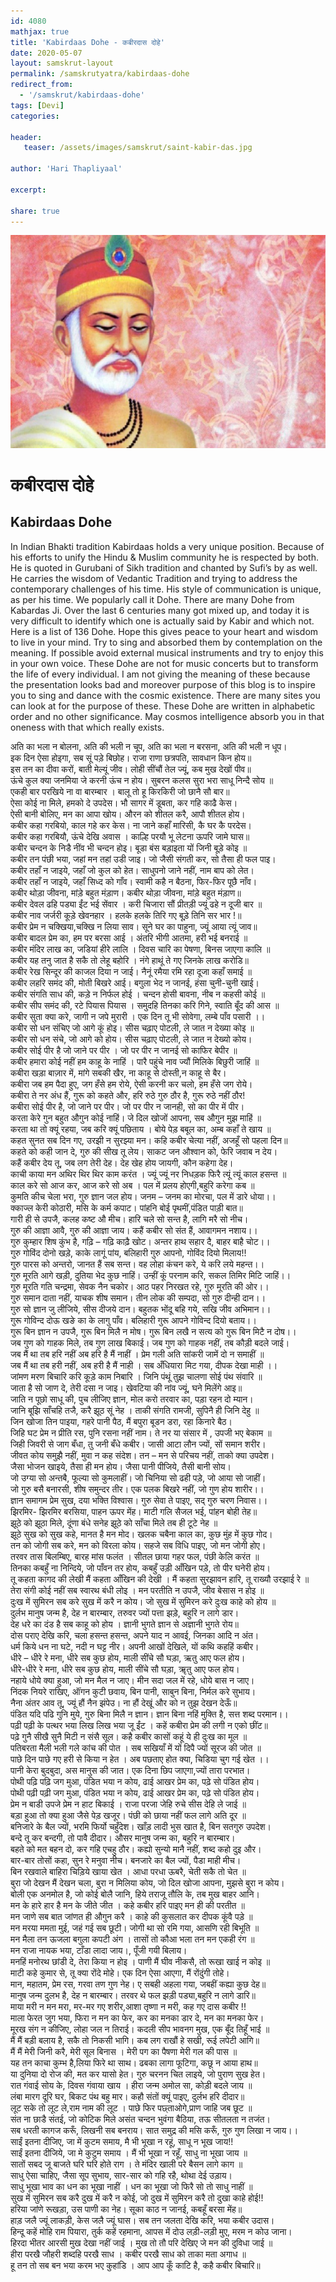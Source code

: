 ```yaml
---    
id: 4080    
mathjax: true    
title: 'Kabirdaas Dohe - कबीरदास दोहे'    
date: 2020-05-07    
layout: samskrut-layout 
permalink: /samskrutyatra/kabirdaas-dohe
redirect_from: 
  - '/samskrut/kabirdaas-dohe'
tags: [Devi]    
categories:    
    
header:    
   teaser: /assets/images/samskrut/saint-kabir-das.jpg    
    
author: 'Hari Thapliyaal'    
    
excerpt:    
    
share: true    
---    
```

    
![](/assets/images/samskrut/saint-kabir-das.jpg)    
    
# कबीरदास दोहे    
## Kabirdaas Dohe    
    
In Indian Bhakti tradition Kabirdaas holds a very unique position. Because of his efforts to unify the Hindu & Muslim community he is respected by both. He is quoted in Gurubani of Sikh tradition and chanted by Sufi’s by as well. He carries the wisdom of Vedantic Tradition and trying to address the contemporary challenges of his time. His style of communication is unique, as per his time. We popularly call it Dohe. There are many Dohe from Kabardas Ji. Over the last 6 centuries many got mixed up, and today it is very difficult to identify which one is actually said by Kabir and which not. Here is a list of 136 Dohe. Hope this gives peace to your heart and wisdom to live in your mind. Try to sing and absorbed them by contemplation on the meaning. If possible avoid external musical instruments and try to enjoy this in your own voice. These Dohe are not for music concerts but to transform the life of every individual. I am not giving the meaning of these because the presentation looks bad and moreover purpose of this blog is to inspire you to sing and dance with the cosmic existence. There are many sites you can look at for the purpose of these. These Dohe are written in alphabetic order and no other significance. May cosmos intelligence absorb you in that oneness with that which really exists.    
    
अति का भला न बोलना, अति की भली न चूप, अति का भला न बरसना, अति की भली न धूप।    
इक दिन ऐसा होइगा, सब सूं पड़े बिछोह। राजा राणा छत्रपति, सावधान किन होय॥    
इस तन का दीवा करों, बाती मेल्यूं जीव। लोही सींचौं तेल ज्यूं, कब मुख देखों पीव॥    
ऊंचे कुल क्या जनमिया जे करनी ऊंच न होय। सुबरन कलस सुरा भरा साधू निन्दै सोय ॥    
एकही बार परखिये ना वा बारम्बार । बालू तो हू किरकिरी जो छानै सौ बार॥    
ऐसा कोई ना मिले, हमको दे उपदेस। भौ सागर में डूबता, कर गहि काढै केस।    
ऐसी बानी बोलिए, मन का आपा खोय। औरन को शीतल करै, आपौ शीतल होय।    
कबीर कहा गरबियो, काल गहे कर केस। ना जाने कहाँ मारिसी, कै घर कै परदेस।    
कबीर कहा गरबियौ, ऊंचे देखि अवास । काल्हि परयौ भू लेटना ऊपरि जामे घास॥    
कबीर चन्दन के निडै नींव भी चन्दन होइ। बूडा बंस बड़ाइता यों जिनी बूड़े कोइ ॥    
कबीर तन पंछी भया, जहां मन तहां उडी जाइ। जो जैसी संगती कर, सो तैसा ही फल पाइ।    
कबीर तहाँ न जाइये, जहाँ जो कुल को हेत। साधुपनो जाने नहीं, नाम बाप को लेत।    
कबीर तहाँ न जाइये, जहाँ सिध्द को गाँव। स्वामी कहै न बैठना, फिर-फिर पूछै नाँव।    
कबीर थोड़ा जीवना, मांड़े बहुत मंड़ाण। कबीर थोड़ा जीवना, मांड़े बहुत मंड़ाण॥    
कबीर देवल ढहि पड्या ईंट भई सेंवार । करी चिजारा सौं प्रीतड़ी ज्यूं ढहे न दूजी बार ॥    
कबीर नाव जर्जरी कूड़े खेवनहार । हलके हलके तिरि गए बूड़े तिनि सर भार !॥    
कबीर प्रेम न चक्खिया,चक्खि न लिया साव। सूने घर का पाहुना, ज्यूं आया त्यूं जाव॥    
कबीर बादल प्रेम का, हम पर बरसा आई । अंतरि भीगी आतमा, हरी भई बनराई ॥    
कबीर मंदिर लाख का, जडियां हीरे लालि । दिवस चारि का पेषणा, बिनस जाएगा कालि ॥    
कबीर यह तनु जात है सकै तो लेहू बहोरि । नंगे हाथूं ते गए जिनके लाख करोडि॥    
कबीर रेख सिन्दूर की काजल दिया न जाई। नैनूं रमैया रमि रहा दूजा कहाँ समाई ॥    
कबीर लहरि समंद की, मोती बिखरे आई। बगुला भेद न जानई, हंसा चुनी-चुनी खाई।    
कबीर संगति साध की, कड़े न निर्फल होई । चन्दन होसी बावना, नीब न कहसी कोई ॥    
कबीर सीप समंद की, रटे पियास पियास । समुदहि तिनका करि गिने, स्वाति बूँद की आस ॥    
कबीर सुता क्या करे, जागी न जपे मुरारी । एक दिन तू भी सोवेगा, लम्बे पाँव पसारी ।।    
कबीर सो धन संचिए जो आगे कूं होइ। सीस चढ़ाए पोटली, ले जात न देख्या कोइ ॥    
कबीर सो धन संचे, जो आगे को होय। सीस चढ़ाए पोटली, ले जात न देख्यो कोय।    
कबीर सोई पीर है जो जाने पर पीर । जो पर पीर न जानई सो काफिर बेपीर ॥    
कबीर हमारा कोई नहीं हम काहू के नाहिं । पारै पहुंचे नाव ज्यौं मिलिके बिछुरी जाहिं ॥    
कबीरा खड़ा बाज़ार में, मांगे सबकी खैर, ना काहू से दोस्ती,न काहू से बैर।    
कबीरा जब हम पैदा हुए, जग हँसे हम रोये, ऐसी करनी कर चलो, हम हँसे जग रोये।    
कबीरा ते नर अंध हैं, गुरू को कहते और, हरि रुठे गुरु ठौर है, गुरू रुठे नहीं ठौर!    
कबीरा सोई पीर है, जो जाने पर पीर। जो पर पीर न जानही, सो का पीर में पीर।    
करता केरे गुन बहुत औगुन कोई नाहिं। जे दिल खोजों आपना, सब औगुन मुझ माहिं ॥    
करता था तो क्यूं रहया, जब करि क्यूं पछिताय । बोये पेड़ बबूल का, अम्ब कहाँ ते खाय ॥    
कहत सुनत सब दिन गए, उरझी न सुरझ्या मन। कहि कबीर चेत्या नहीं, अजहूँ सो पहला दिन॥    
कहते को कही जान दे, गुरु की सीख तू लेय। साकट जन औश्वान को, फेरि जवाब न देय।    
कहैं कबीर देय तू, जब लग तेरी देह। देह खेह होय जायगी, कौन कहेगा देह।    
काची काया मन अथिर थिर थिर काम करंत । ज्यूं ज्यूं नर निधड़क फिरै त्यूं त्यूं काल हसन्त ॥    
काल करे सो आज कर, आज करे सो अब । पल में प्रलय होएगी,बहुरि करेगा कब ॥    
कुमति कीच चेला भरा, गुरु ज्ञान जल होय। जनम – जनम का मोरचा, पल में डारे धोया।।    
क्काज्ल केरी कोठारी, मसि के कर्म कपाट। पांहनि बोई पृथमीं,पंडित पाड़ी बात॥    
गारी ही से उपजै, कलह कष्ट औ मीच। हारि चले सो सन्त है, लागि मरै सो नीच।    
गुरु की आज्ञा आवै, गुरु की आज्ञा जाय। कहैं कबीर सो संत हैं, आवागमन नशाय।।    
गुरु कुम्हार शिष कुंभ है, गढ़ि – गढ़ि काढ़ै खोट। अन्तर हाथ सहार दै, बाहर बाहै चोट।।    
गुरु गोविंद दोनो खड़े, काके लागूं पांय, बलिहारी गुरु आपनो, गोविंद दियो मिलाय!!    
गुरु पारस को अन्तरो, जानत हैं सब सन्त। वह लोहा कंचन करे, ये करि लये महन्त।।    
गुरु मूरति आगे खड़ी, दुतिया भेद कुछ नाहिं। उन्हीं कूं परनाम करि, सकल तिमिर मिटि जाहिं।।    
गुरु मूरति गति चन्द्रमा, सेवक नैन चकोर। आठ पहर निरखत रहे, गुरु मूरति की ओर।।    
गुरु समान दाता नहीं, याचक शीष समान। तीन लोक की सम्पदा, सो गुरु दीन्ही दान।।    
गुरु सो ज्ञान जु लीजिये, सीस दीजये दान। बहुतक भोंदू बहि गये, सखि जीव अभिमान।।    
गुरू गोविन्द दोऊ खङे का के लागु पाँव। बलिहारी गुरू आपने गोविन्द दियो बताय।।    
गुरू बिन ज्ञान न उपजै, गुरू बिन मिलै न मोष। गुरू बिन लखै न सत्य को गुरू बिन मिटै न दोष।।    
जब गुण को गाहक मिले, तब गुण लाख बिकाई। जब गुण को गाहक नहीं, तब कौड़ी बदले जाई।    
जब मैं था तब हरि नहीं अब हरि है मैं नाहीं । प्रेम गली अति सांकरी जामें दो न समाहीं ॥    
जब मैं था तब हरी नहीं, अब हरी है मैं नाही । सब अँधियारा मिट गया, दीपक देखा माही ।।    
जांमण मरण बिचारि करि कूड़े काम निबारि । जिनि पंथूं तुझ चालणा सोई पंथ संवारि ॥    
जाता है सो जाण दे, तेरी दसा न जाइ। खेवटिया की नांव ज्यूं, घने मिलेंगे आइ॥    
जाति न पूछो साधू की, पुच लीजिए ज्ञान, मोल करो तरवार का, पड़ा रहन दो म्यान।    
जानि बूझि साँचहि तजै, करै झूठ सूं नेह । ताकी संगति रामजी, सुपिनै ही जिनि देहु ॥    
जिन खोजा तिन पाइया, गहरे पानी पैठ, मैं बपुरा बूडन डरा, रहा किनारे बैठ।    
जिहि घट प्रेम न प्रीति रस, पुनि रसना नहीं नाम। ते नर या संसार में , उपजी भए बेकाम ॥    
जिही जिवरी से जाग बँधा, तु जनी बँधे कबीर। जासी आटा लौन ज्यों, सों समान शरीर।    
जीवत कोय समुझै नहीं, मुवा न कह संदेश। तन – मन से परिचय नहीं, ताको क्या उपदेश।    
जैसा भोजन खाइये, तैसा ही मन होय। जैसा पानी पीजिये, तैसी बानी सोय।    
जो उग्या सो अन्तबै, फूल्या सो कुमलाहीं। जो चिनिया सो ढही पड़े, जो आया सो जाहीं।    
जो गुरु बसै बनारसी, शीष समुन्दर तीर। एक पलक बिखरे नहीं, जो गुण होय शारीर।।    
ज्ञान समागम प्रेम सुख, दया भक्ति विश्वास। गुरु सेवा ते पाइए, सद् गुरु चरण निवास।।    
झिरमिर- झिरमिर बरसिया, पाहन ऊपर मेंह। माटी गलि सैजल भई, पांहन बोही तेह॥    
झूठे को झूठा मिले, दूंणा बंधे सनेह झूठे को साँचा मिले तब ही टूटे नेह ॥    
झूठे सुख को सुख कहे, मानत है मन मोद। खलक चबैना काल का, कुछ मुंह में कुछ गोद।    
तन को जोगी सब करे, मन को विरला कोय। सहजे सब विधि पाइए, जो मन जोगी होए।    
तरवर तास बिलम्बिए, बारह मांस फलंत । सीतल छाया गहर फल, पंछी केलि करंत ॥    
तिनका कबहुँ ना निन्दिये, जो पाँवन तर होय, कबहुँ उड़ी आँखिन पड़े, तो पीर घनेरी होय।    
तू कहता कागद की लेखी मैं कहता आँखिन की देखी । मैं कहता सुरझावन हारि, तू राख्यौ उरझाई रे ॥    
तेरा संगी कोई नहीं सब स्वारथ बंधी लोइ । मन परतीति न उपजै, जीव बेसास न होइ ॥    
दुःख में सुमिरन सब करे सुख में करै न कोय। जो सुख में सुमिरन करे दुःख काहे को होय ॥    
दुर्लभ मानुष जन्म है, देह न बारम्बार, तरुवर ज्यों पत्ता झड़े, बहुरि न लागे डार।    
देह धरे का दंड है सब काहू को होय । ज्ञानी भुगते ज्ञान से अज्ञानी भुगते रोय॥    
दोस पराए देखि करि, चला हसन्त हसन्त, अपने याद न आवई, जिनका आदि न अंत।    
धर्म किये धन ना घटे, नदी न घट्ट नीर। अपनी आखों देखिले, यों कथि कहहिं कबीर।    
धीरे – धीरे रे मना, धीरे सब कुछ होय, माली सींचे सौ घड़ा, ऋतु आए फल होय।    
धीरे-धीरे रे मना, धीरे सब कुछ होय, माली सींचे सौ घड़ा, ॠतु आए फल होय।    
नहाये धोये क्या हुआ, जो मन मैल न जाए। मीन सदा जल में रहे, धोये बास न जाए।    
निंदक नियरे राखिए, ऑंगन कुटी छवाय, बिन पानी, साबुन बिना, निर्मल करे सुभाय।    
नैना अंतर आव तू, ज्यूं हौं नैन झंपेउ। ना हौं देखूं और को न तुझ देखन देऊँ॥    
पंडित यदि पढि गुनि मुये, गुरु बिना मिलै न ज्ञान। ज्ञान बिना नहिं मुक्ति है, सत्त शब्द परमान।।    
पढ़ी पढ़ी के पत्थर भया लिख लिख भया जू ईंट । कहें कबीरा प्रेम की लगी न एको छींट॥    
पढ़े गुनै सीखै सुनै मिटी न संसै सूल। कहै कबीर कासों कहूं ये ही दुःख का मूल ॥    
पतिबरता मैली भली गले कांच की पोत । सब सखियाँ में यों दिपै ज्यों सूरज की जोत ॥    
पाछे दिन पाछे गए हरी से किया न हेत । अब पछताए होत क्या, चिडिया चुग गई खेत ।।    
पानी केरा बुदबुदा, अस मानुस की जात। एक दिना छिप जाएगा,ज्यों तारा परभात।    
पोथी पढ़ि पढ़ि जग मुआ, पंडित भया न कोय, ढाई आखर प्रेम का, पढ़े सो पंडित होय।    
पोथी पढ़ी पढ़ी जग मुआ, पंडित भया न कोय, ढाई आखर प्रेम का, पढ़े सो पंडित होय।    
प्रेम न बाडी उपजे प्रेम न हाट बिकाई । राजा परजा जेहि रुचे सीस देहि ले जाई ॥    
बड़ा हुआ तो क्या हुआ जैसे पेड़ खजूर। पंछी को छाया नहीं फल लागे अति दूर ॥    
बनिजारे के बैल ज्यों, भरमि फिर्यो चहुँदेश। खाँड़ लादी भुस खात है, बिन सतगुरु उपदेश।    
बन्दे तू कर बन्दगी, तो पावै दीदार। औसर मानुष जन्म का, बहुरि न बारम्बार।    
बहते को मत बहन दो, कर गहि एचहु ठौर। कह्यो सुन्यो मानै नहीं, शब्द कहो दुइ और।    
बार-बार तोसों कहा, सुन रे मनुवा नीच। बनजारे का बैल ज्यों, पैडा माही मीच।    
बिन रखवाले बाहिरा चिड़िये खाया खेत । आधा परधा ऊबरै, चेती सकै तो चेत ॥    
बुरा जो देखन मैं देखन चला, बुरा न मिलिया कोय, जो दिल खोजा आपना, मुझसे बुरा न कोय।    
बोली एक अनमोल है, जो कोई बोलै जानि, हिये तराजू तौलि के, तब मुख बाहर आनि।    
मन के हारे हार है मन के जीते जीत । कहे कबीर हरि पाइए मन ही की परतीत ॥    
मन जाणे सब बात जांणत ही औगुन करै । काहे की कुसलात कर दीपक कूंवै पड़े ॥    
मन मरया ममता मुई, जहं गई सब छूटी। जोगी था सो रमि गया, आसणि रही बिभूति ॥    
मन मैला तन ऊजला बगुला कपटी अंग । तासों तो कौआ भला तन मन एकही रंग ॥    
मन राजा नायक भया, टाँडा लादा जाय।, पूँजी गयी बिलाय।    
मनहिं मनोरथ छांडी दे, तेरा किया न होइ । पाणी मैं घीव नीकसै, तो रूखा खाई न कोइ ॥    
माटी कहे कुमार से, तू क्या रोंदे मोहे। एक दिन ऐसा आएगा, मैं रोंदुंगी तोहे।    
मान, महातम, प्रेम रस, गरवा तण गुण नेह। ए सबही अहला गया, जबहीं कह्या कुछ देह॥    
मानुष जन्म दुलभ है, देह न बारम्बार। तरवर थे फल झड़ी पड्या,बहुरि न लागे डारि॥    
माया मरी न मन मरा, मर-मर गए शरीर,आशा तृष्णा न मरी, कह गए दास कबीर !!    
माला फेरत जुग भया, फिरा न मन का फेर, कर का मनका डार दे, मन का मनका फेर।    
मूरख संग न कीजिए, लोहा जल न तिराई। कदली सीप भावनग मुख, एक बूँद तिहूँ भाई ॥    
मैं मैं बड़ी बलाय है, सकै तो निकसी भागि। कब लग राखौं हे सखी, रूई लपेटी आगि॥    
मैं मैं मेरी जिनी करै, मेरी सूल बिनास । मेरी पग का पैषणा मेरी गल की पास ॥    
यह तन काचा कुम्भ है,लिया फिरे था साथ। ढबका लागा फूटिगा, कछू न आया हाथ॥    
या दुनिया दो रोज की, मत कर यासो हेत। गुरु चरनन चित लाइये, जो पुराण सुख हेत।    
रात गंवाई सोय के, दिवस गंवाया खाय । हीरा जन्म अमोल सा, कोड़ी बदले जाय ॥    
लंबा मारग दूरि घर, बिकट पंथ बहु मार। कहौ संतों क्यूं पाइए, दुर्लभ हरि दीदार॥    
लूट सके तो लूट ले,राम नाम की लूट । पाछे फिर पछ्ताओगे,प्राण जाहि जब छूट ॥    
संत ना छाडै संतई, जो कोटिक मिले असंत चन्दन भुवंगा बैठिया, तऊ सीतलता न तजंत।    
सब धरती कागज करूँ, लिखनी सब बनराय। सात समुद्र की मसि करूँ, गुरु गुण लिखा न जाय।।    
साईं इतना दीजिए, जा में कुटम समाय, मै भी भूखा न रहूं, साधू न भूख जाय!!    
साईं इतना दीजिये, जा मे कुटुम समाय । मैं भी भूखा न रहूँ, साधु ना भूखा जाय ॥    
सातों सबद जू बाजते घरि घरि होते राग । ते मंदिर खाली परे बैसन लागे काग ॥    
साधु ऐसा चाहिए, जैसा सूप सुभाय, सार-सार को गहि रहै, थोथा देई उड़ाय।    
साधु भूखा भाव का धन का भूखा नाहीं । धन का भूखा जो फिरै सो तो साधु नाहीं ॥    
सुख में सुमिरन सब करै दुख में करै न कोई, जो दुख में सुमिरन करै तो दुखा काहे होई!!    
हरिया जांणे रूखड़ा, उस पाणी का नेह। सूका काठ न जानई, कबहूँ बरसा मेंह॥    
हाड़ जलै ज्यूं लाकड़ी, केस जलै ज्यूं घास। सब तन जलता देखि करि, भया कबीर उदास।    
हिन्दू कहें मोहि राम पियारा, तुर्क कहें रहमाना, आपस में दोउ लड़ी-लड़ी मुए, मरम न कोउ जाना।    
हिरदा भीतर आरसी मुख देखा नहीं जाई । मुख तो तौ परि देखिए जे मन की दुविधा जाई ॥    
हीरा परखै जौहरी शब्दहि परखै साध । कबीर परखै साध को ताका मता अगाध ॥    
हू तन तो सब बन भया करम भए कुहांडि । आप आप कूँ काटि है, कहै कबीर बिचारि॥    
    
    
